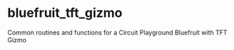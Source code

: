# bluefruit_tft_gizmo
Common routines and functions for a Circuit Playground Bluefruit with TFT Gizmo
